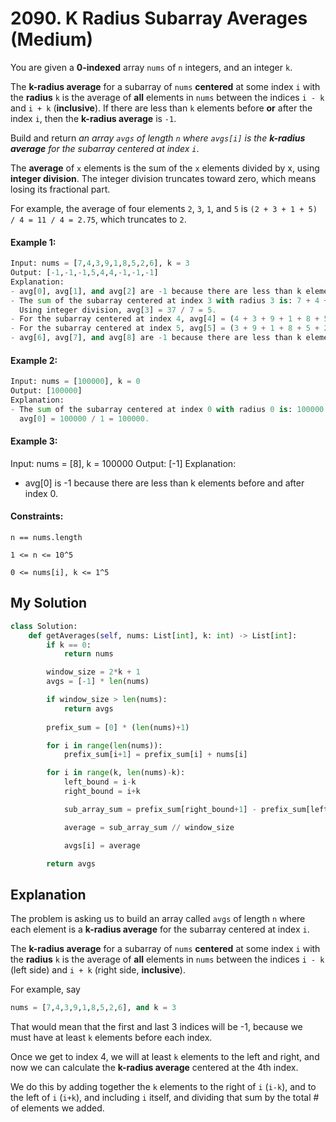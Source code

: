 # 2090. K Radius Subarray Averages (Medium)

You are given a **0-indexed** array `nums` of `n` integers, and an integer `k`.

The **k-radius average** for a subarray of `nums` **centered** at some index `i` with the **radius** `k` is the average of **all** elements in `nums` between the indices `i - k` and `i + k` (**inclusive**). If there are less than `k` elements before **or** after the index `i`, then the **k-radius average** is `-1`.

Build and return *an array `avgs` of length `n` where `avgs[i]` is the **k-radius average** for the subarray centered at index `i`*.

The **average** of `x` elements is the sum of the `x` elements divided by x, using **integer division**. The integer division truncates toward zero, which means losing its fractional part.

For example, the average of four elements `2`, `3`, `1`, and `5` is `(2 + 3 + 1 + 5) / 4 = 11 / 4 = 2.75`, which truncates to `2`.

#### Example 1:

```Python
Input: nums = [7,4,3,9,1,8,5,2,6], k = 3
Output: [-1,-1,-1,5,4,4,-1,-1,-1]
Explanation:
- avg[0], avg[1], and avg[2] are -1 because there are less than k elements before each index.
- The sum of the subarray centered at index 3 with radius 3 is: 7 + 4 + 3 + 9 + 1 + 8 + 5 = 37.
  Using integer division, avg[3] = 37 / 7 = 5.
- For the subarray centered at index 4, avg[4] = (4 + 3 + 9 + 1 + 8 + 5 + 2) / 7 = 4.
- For the subarray centered at index 5, avg[5] = (3 + 9 + 1 + 8 + 5 + 2 + 6) / 7 = 4.
- avg[6], avg[7], and avg[8] are -1 because there are less than k elements after each index.
```

#### Example 2:

```Python
Input: nums = [100000], k = 0
Output: [100000]
Explanation:
- The sum of the subarray centered at index 0 with radius 0 is: 100000.
  avg[0] = 100000 / 1 = 100000.
```

#### Example 3:

Input: nums = [8], k = 100000
Output: [-1]
Explanation: 
- avg[0] is -1 because there are less than k elements before and after index 0.

#### Constraints:

`n == nums.length`

`1 <= n <= 10^5`

`0 <= nums[i], k <= 1^5`

## My Solution

```Python
class Solution:
    def getAverages(self, nums: List[int], k: int) -> List[int]:
        if k == 0:
            return nums

        window_size = 2*k + 1
        avgs = [-1] * len(nums)

        if window_size > len(nums):
            return avgs
        
        prefix_sum = [0] * (len(nums)+1)

        for i in range(len(nums)):
            prefix_sum[i+1] = prefix_sum[i] + nums[i]

        for i in range(k, len(nums)-k):
            left_bound = i-k
            right_bound = i+k

            sub_array_sum = prefix_sum[right_bound+1] - prefix_sum[left_bound]

            average = sub_array_sum // window_size

            avgs[i] = average

        return avgs
```

## Explanation

The problem is asking us to build an array called `avgs` of length `n` where each element is a **k-radius average** for the subarray centered at index `i`.

The **k-radius average** for a subarray of `nums` **centered** at some index `i` with the **radius** `k` is the average of **all** elements in `nums` between the indices `i - k` (left side) and `i + k` (right side, **inclusive**).

For example, say

```Python
nums = [7,4,3,9,1,8,5,2,6], and k = 3
```

That would mean that the first and last 3 indices will be -1, because we must have at least `k` elements before each index.

Once we get to index 4, we will at least `k` elements to the left and right, and now we can calculate the **k-radius average** centered at the 4th index.

We do this by adding together the `k` elements to the right of `i` (`i-k`), and to the left of `i` (`i+k`), and including `i` itself, and dividing that sum by the total # of elements we added.